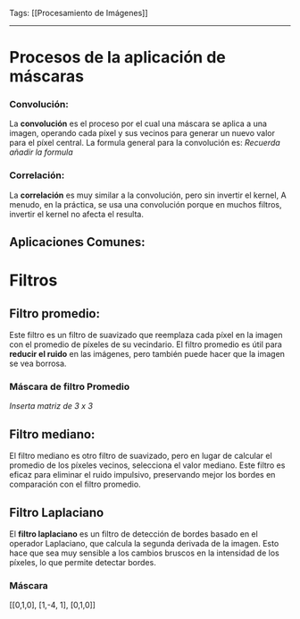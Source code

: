 Tags: [[Procesamiento de Imágenes]]

---
# Procesos de la aplicación de máscaras
### Convolución:
La **convolución** es el proceso por el cual una máscara se aplica a una imagen, operando cada píxel y sus vecinos para generar un nuevo valor para el píxel central. La formula general para la convolución es:
_Recuerda añadir la formula_

### Correlación:
La **correlación** es muy similar a la convolución, pero sin invertir el kernel, A menudo, en la práctica, se usa una convolución porque en muchos filtros, invertir el kernel no afecta el resulta.

## Aplicaciones Comunes:
# Filtros
## Filtro promedio:
Este filtro es un filtro de suavizado que reemplaza cada píxel en la imagen con el promedio de píxeles de su vecindario. El filtro promedio es útil para **reducir el ruido** en las imágenes, pero también puede hacer que la imagen se vea borrosa.

### Máscara de filtro Promedio
_Inserta matriz de 3 x 3_

## Filtro mediano:
El filtro mediano es otro filtro de suavizado, pero en lugar de calcular el promedio de los píxeles vecinos, selecciona el valor mediano. Este filtro es eficaz para eliminar el ruido impulsivo, preservando mejor los bordes en comparación con el filtro promedio.

## Filtro Laplaciano
El **filtro laplaciano** es un filtro de detección de bordes basado en el operador Laplaciano, que calcula la segunda derivada de la imagen. Esto hace que sea muy sensible a los cambios bruscos en la intensidad de los píxeles, lo que permite detectar bordes.

### Máscara
[[0,1,0], [1,-4, 1], [0,1,0]]


